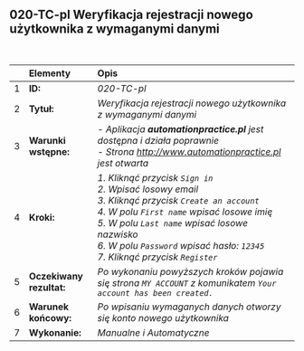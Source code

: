 ## 020-TC-pl Weryfikacja rejestracji nowego użytkownika z wymaganymi danymi

<br>

|     | Elementy                 | Opis                                                                    |
| :-- | :----------------------- | :---------------------------------------------------------------------- |
| 1   | **ID:**                  | _020-TC-pl_                                                             |
| 2   | **Tytuł:**               | _Weryfikacja rejestracji nowego użytkownika z wymaganymi danymi_        |
| 3   | **Warunki wstępne:**     | _- Aplikacja **automationpractice.pl** jest dostępna i działa poprawnie <br> - Strona http://www.automationpractice.pl jest otwarta_ |
| 4   | **Kroki:**               | _1. Kliknąć przycisk `Sign in` <br> 2. Wpisać losowy email <br> 3. Kliknąć przycisk `Create an account` <br> 4. W polu `First name` wpisać losowe imię <br> 5. W polu `Last name` wpisać losowe nazwisko <br> 6. W polu `Password` wpisać hasło: `12345` <br> 7. Kliknąć przycisk `Register`_ |
| 5   | **Oczekiwany rezultat:** | _Po wykonaniu powyższych kroków pojawia się strona `MY ACCOUNT` z komunikatem `Your account has been created.`_ |
| 6   | **Warunek końcowy:**     | _Po wpisaniu wymaganych danych otworzy się konto nowego użytkownika_    |
| 7   | **Wykonanie:**           | _Manualne i Automatyczne_                                               |
